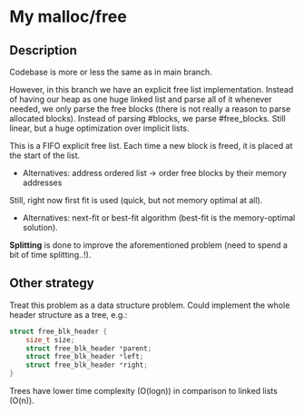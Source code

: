 # My malloc/free

## Description

Codebase is more or less the same as in main branch. 

However, in this branch we have an explicit free list implementation. Instead of having our heap as one huge linked list and parse all of it whenever
needed, we only parse the free blocks (there is not really a reason to parse allocated blocks). Instead of parsing #blocks, we parse #free_blocks.
Still linear, but a huge optimization over implicit lists. 

This is a FIFO explicit free list. Each time a new block is freed, it is placed at the start of the list.

- Alternatives: address ordered list -> order free blocks by their memory addresses

Still, right now first fit is used (quick, but not memory optimal at all).

- Alternatives: next-fit or best-fit algorithm (best-fit is the memory-optimal solution).

**Splitting** is done to improve the aforementioned problem (need to spend a bit of time splitting..!).

## Other strategy

Treat this problem as a data structure problem. Could implement the whole header structure as a tree, e.g.:

```C
struct free_blk_header {
    size_t size;
    struct free_blk_header *parent;
    struct free_blk_header *left;
    struct free_blk_header *right;
}
```

Trees have lower time complexity (O(logn)) in comparison to linked lists (O(n)).